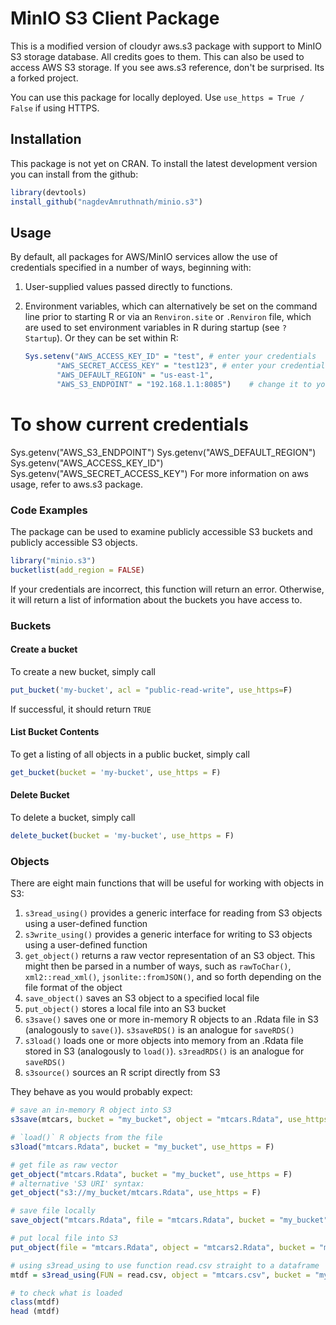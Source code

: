# MinIO S3 Client Package

This is a modified version of cloudyr aws.s3 package with support to MinIO S3 storage database. All credits goes to them. This can also be used to access AWS S3 storage. If you see aws.s3 reference, don't be surprised. Its a forked project. 

You can use this package for locally deployed. Use `use_https = True / False` if using HTTPS.

## Installation

This package is not yet on CRAN. To install the latest development version you can install from the github:

```R
library(devtools)
install_github("nagdevAmruthnath/minio.s3")
```

## Usage

By default, all packages for AWS/MinIO services allow the use of credentials specified in a number of ways, beginning with:

 1. User-supplied values passed directly to functions.
 2. Environment variables, which can alternatively be set on the command line prior to starting R or via an `Renviron.site` or `.Renviron` file, which are used to set environment variables in R during startup (see `? Startup`). Or they can be set within R:
 
    ```R
    Sys.setenv("AWS_ACCESS_KEY_ID" = "test", # enter your credentials
           "AWS_SECRET_ACCESS_KEY" = "test123", # enter your credentials
           "AWS_DEFAULT_REGION" = "us-east-1",
           "AWS_S3_ENDPOINT" = "192.168.1.1:8085")    # change it to your specific IP and port

    ```

# To show current credentials
Sys.getenv("AWS_S3_ENDPOINT")
Sys.getenv("AWS_DEFAULT_REGION")
Sys.getenv("AWS_ACCESS_KEY_ID")
Sys.getenv("AWS_SECRET_ACCESS_KEY")
For more information on aws usage, refer to aws.s3 package.  


### Code Examples

The package can be used to examine publicly accessible S3 buckets and publicly accessible S3 objects. 

```R
library("minio.s3")
bucketlist(add_region = FALSE)
```

If your credentials are incorrect, this function will return an error. Otherwise, it will return a list of information about the buckets you have access to.

### Buckets

#### Create a bucket
To create a new bucket, simply call

```R
put_bucket('my-bucket', acl = "public-read-write", use_https=F)
```
If successful, it should return `TRUE`

#### List Bucket Contents
To get a listing of all objects in a public bucket, simply call

```R
get_bucket(bucket = 'my-bucket', use_https = F)
```

#### Delete Bucket
To delete a bucket, simply call

```R
delete_bucket(bucket = 'my-bucket', use_https = F)
```


### Objects

There are eight main functions that will be useful for working with objects in S3:

 1. `s3read_using()` provides a generic interface for reading from S3 objects using a user-defined function
 2. `s3write_using()` provides a generic interface for writing to S3 objects using a user-defined function
 3. `get_object()` returns a raw vector representation of an S3 object. This might then be parsed in a number of ways, such as `rawToChar()`, `xml2::read_xml()`, `jsonlite::fromJSON()`, and so forth depending on the file format of the object
 4. `save_object()` saves an S3 object to a specified local file
 5. `put_object()` stores a local file into an S3 bucket
 6. `s3save()` saves one or more in-memory R objects to an .Rdata file in S3 (analogously to `save()`). `s3saveRDS()` is an analogue for `saveRDS()`
 7. `s3load()` loads one or more objects into memory from an .Rdata file stored in S3 (analogously to `load()`). `s3readRDS()` is an analogue for `saveRDS()`
 8. `s3source()` sources an R script directly from S3

They behave as you would probably expect:

```R
# save an in-memory R object into S3
s3save(mtcars, bucket = "my_bucket", object = "mtcars.Rdata", use_https = F)

# `load()` R objects from the file
s3load("mtcars.Rdata", bucket = "my_bucket", use_https = F)

# get file as raw vector
get_object("mtcars.Rdata", bucket = "my_bucket", use_https = F)
# alternative 'S3 URI' syntax:
get_object("s3://my_bucket/mtcars.Rdata", use_https = F)

# save file locally
save_object("mtcars.Rdata", file = "mtcars.Rdata", bucket = "my_bucket", use_https = F)

# put local file into S3
put_object(file = "mtcars.Rdata", object = "mtcars2.Rdata", bucket = "my_bucket", use_https = F)

# using s3read_using to use function read.csv straight to a dataframe
mtdf = s3read_using(FUN = read.csv, object = "mtcars.csv", bucket = "my_bucket" , opts = list(use_https = TRUE, region = ""))

# to check what is loaded
class(mtdf) 
head (mtdf)
```



